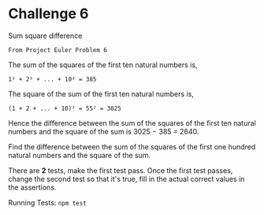 Challenge 6
===========

Sum square difference

    From Project Euler Problem 6


The sum of the squares of the first ten natural numbers is,

    1² + 2² + ... + 10² = 385

The square of the sum of the first ten natural numbers is,

    (1 + 2 + ... + 10)² = 55² = 3025

Hence the difference between the sum of the squares of the first ten natural numbers and the square of the sum is 3025 − 385 = 2640.

Find the difference between the sum of the squares of the first one hundred natural numbers and the square of the sum.

There are **2** tests, make the first test pass.
Once the first test passes, change the second test so that it's true,
  fill in the actual correct values in the assertions.

Running Tests:
`npm test`

